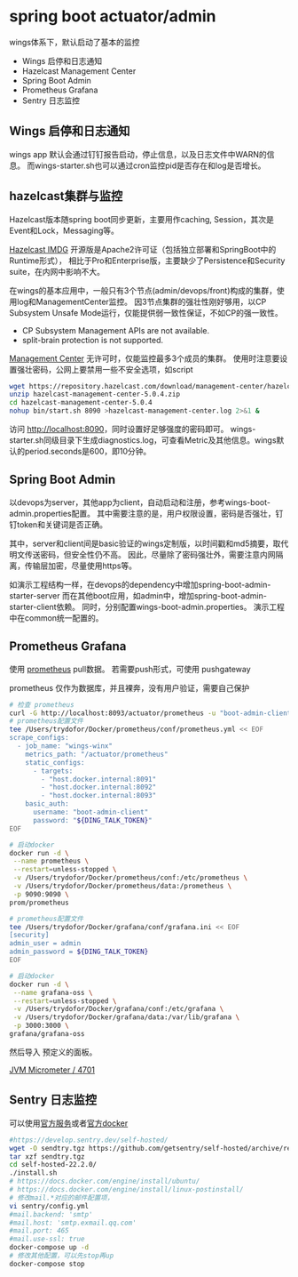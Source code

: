 # spring boot actuator/admin

wings体系下，默认启动了基本的监控

* Wings 启停和日志通知
* Hazelcast Management Center
* Spring Boot Admin
* Prometheus Grafana
* Sentry 日志监控

## Wings 启停和日志通知

wings app 默认会通过钉钉报告启动，停止信息，以及日志文件中WARN的信息。
而wings-starter.sh也可以通过cron监控pid是否存在和log是否增长。

## hazelcast集群与监控

Hazelcast版本随spring boot同步更新，主要用作caching, Session，其次是Event和Lock，Messaging等。

[Hazelcast IMDG](https://docs.hazelcast.com/imdg/4.2/) 开源版是Apache2许可证（包括独立部署和SpringBoot中的Runtime形式），
相比于Pro和Enterprise版，主要缺少了Persistence和Security suite，在内网中影响不大。

在wings的基本应用中，一般只有3个节点(admin/devops/front)构成的集群，使用log和ManagementCenter监控。
因3节点集群的强壮性刚好够用，以CP Subsystem Unsafe Mode运行，仅能提供弱一致性保证，不如CP的强一致性。

* CP Subsystem Management APIs are not available.
* split-brain protection is not supported.

[Management Center](https://docs.hazelcast.com/management-center/5.0/) 无许可时，仅能监控最多3个成员的集群。
使用时注意要设置强壮密码，公网上要禁用一些不安全选项，如script

```bash
wget https://repository.hazelcast.com/download/management-center/hazelcast-management-center-5.0.4.zip
unzip hazelcast-management-center-5.0.4.zip
cd hazelcast-management-center-5.0.4
nohup bin/start.sh 8090 >hazelcast-management-center.log 2>&1 &
```
访问 <http://localhost:8090>，同时设置好足够强度的密码即可。
wings-starter.sh同级目录下生成diagnostics.log，可查看Metric及其他信息。wings默认的period.seconds是600，即10分钟。

## Spring Boot Admin

以devops为server，其他app为client，自动启动和注册，参考wings-boot-admin.properties配置。
其中需要注意的是，用户权限设置，密码是否强壮，钉钉token和关键词是否正确。

其中，server和client间是basic验证的wings定制版，以时间戳和md5摘要，取代明文传送密码，但安全性仍不高。
因此，尽量除了密码强壮外，需要注意内网隔离，传输层加密，尽量使用https等。

如演示工程结构一样，在devops的dependency中增加spring-boot-admin-starter-server
而在其他boot应用，如admin中，增加spring-boot-admin-starter-client依赖。
同时，分别配置wings-boot-admin.properties。 演示工程中在common统一配置的。

## Prometheus Grafana

使用 [prometheus](https://prometheus.io/docs/prometheus/latest/getting_started/) pull数据。
若需要push形式，可使用 pushgateway

prometheus 仅作为数据库，并且裸奔，没有用户验证，需要自己保护
```bash
# 检查 prometheus
curl -G http://localhost:8093/actuator/prometheus -u "boot-admin-client:${DING_TALK_TOKEN}"
# prometheus配置文件
tee /Users/trydofor/Docker/prometheus/conf/prometheus.yml << EOF
scrape_configs:
  - job_name: "wings-winx"
    metrics_path: "/actuator/prometheus"
    static_configs:
      - targets: 
        - "host.docker.internal:8091"
        - "host.docker.internal:8092"
        - "host.docker.internal:8093"
    basic_auth:
      username: "boot-admin-client"
      password: "${DING_TALK_TOKEN}"
EOF

# 启动docker
docker run -d \
 --name prometheus \
 --restart=unless-stopped \
 -v /Users/trydofor/Docker/prometheus/conf:/etc/prometheus \
 -v /Users/trydofor/Docker/prometheus/data:/prometheus \
 -p 9090:9090 \
prom/prometheus

# prometheus配置文件
tee /Users/trydofor/Docker/grafana/conf/grafana.ini << EOF
[security]
admin_user = admin
admin_password = ${DING_TALK_TOKEN}
EOF

# 启动docker
docker run -d \
 --name grafana-oss \
 --restart=unless-stopped \
 -v /Users/trydofor/Docker/grafana/conf:/etc/grafana \
 -v /Users/trydofor/Docker/grafana/data:/var/lib/grafana \
 -p 3000:3000 \
grafana/grafana-oss
```
然后导入 预定义的面板。

[JVM Micrometer / 4701](https://grafana.com/grafana/dashboards/4701)

## Sentry 日志监控

可以使用[官方服务](https://sentry.io)或者[官方docker](https://github.com/getsentry/self-hosted)

```bash
#https://develop.sentry.dev/self-hosted/
wget -O sendtry.tgz https://github.com/getsentry/self-hosted/archive/refs/tags/22.2.0.tar.gz 
tar xzf sendtry.tgz
cd self-hosted-22.2.0/
./install.sh
# https://docs.docker.com/engine/install/ubuntu/
# https://docs.docker.com/engine/install/linux-postinstall/
# 修改mail.*对应的邮件配置项，
vi sentry/config.yml
#mail.backend: 'smtp'
#mail.host: 'smtp.exmail.qq.com'
#mail.port: 465
#mail.use-ssl: true
docker-compose up -d
# 修改其他配置，可以先stop再up
docker-compose stop
```
